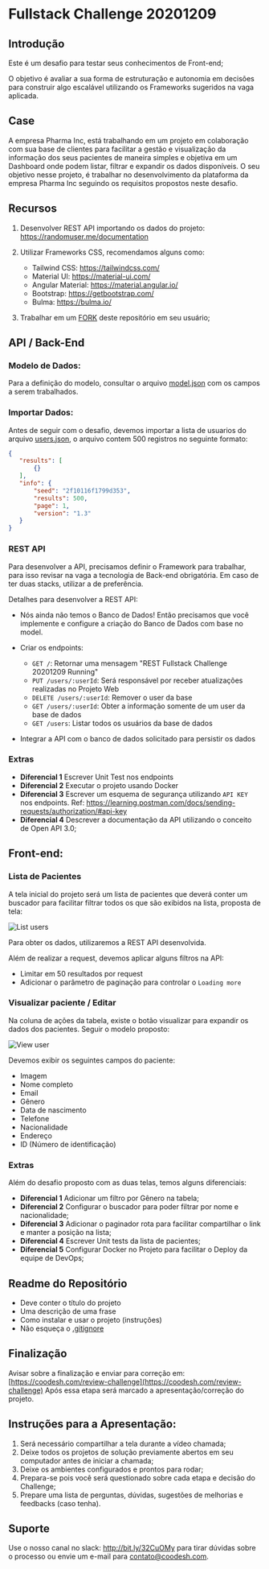 # Fullstack Challenge 20201209

## Introdução

Este é um desafio para testar seus conhecimentos de Front-end;

O objetivo é avaliar a sua forma de estruturação e autonomia em decisões para construir algo escalável utilizando os Frameworks sugeridos na vaga aplicada.

## Case

A empresa Pharma Inc, está trabalhando em um projeto em colaboração com sua base de clientes para facilitar a gestão e visualização da informação dos seus pacientes de maneira simples e objetiva em um Dashboard onde podem listar, filtrar e expandir os dados disponíveis.
O seu objetivo nesse projeto, é trabalhar no desenvolvimento da plataforma da empresa Pharma Inc seguindo os requisitos propostos neste desafio.

## Recursos

1. Desenvolver REST API importando os dados do projeto: https://randomuser.me/documentation
2. Utilizar Frameworks CSS, recomendamos alguns como:

    - Tailwind CSS: https://tailwindcss.com/
    - Material UI: https://material-ui.com/
    - Angular Material: https://material.angular.io/
    - Bootstrap: https://getbootstrap.com/
    - Bulma: https://bulma.io/

3. Trabalhar em um [FORK](https://lab.coodesh.com/help/gitlab-basics/fork-project.md) deste repositório em seu usuário;


## API / Back-End

### Modelo de Dados:

Para a definição do modelo, consultar o arquivo [model.json](model.json) com os campos a serem trabalhados.

### Importar Dados:

Antes de seguir com o desafio, devemos importar a lista de usuarios do arquivo [users.json](users.json), o arquivo contem 500 registros no seguinte formato:

```json
{
   "results": [
       {}
   ],
   "info": {
       "seed": "2f10116f1799d353",
       "results": 500,
       "page": 1,
       "version": "1.3"
   }
}
```

### REST API

Para desenvolver a API, precisamos definir o Framework para trabalhar, para isso revisar na vaga a tecnologia de Back-end obrigatória. Em caso de ter duas stacks, utilizar a de preferência.

Detalhes para desenvolver a REST API:

- Nós ainda não temos o Banco de Dados! Então precisamos que você implemente e configure a criação do Banco de Dados com base no model.

- Criar os endpoints:
   - `GET /`: Retornar uma mensagem "REST Fullstack Challenge 20201209 Running"
   - `PUT /users/:userId`: Será responsável por receber atualizações realizadas no Projeto Web
   - `DELETE /users/:userId`: Remover o user da base
   - `GET /users/:userId`: Obter a informação somente de um user da base de dados
   - `GET /users`: Listar todos os usuários da base de dados
- Integrar a API com o banco de dados solicitado para persistir os dados

### Extras

- **Diferencial 1** Escrever Unit Test nos endpoints
- **Diferencial 2** Executar o projeto usando Docker
- **Diferencial 3** Escrever um esquema de segurança utilizando `API KEY` nos endpoints. Ref: https://learning.postman.com/docs/sending-requests/authorization/#api-key
- **Diferencial 4** Descrever a documentação da API utilizando o conceito de Open API 3.0;

## Front-end:

### Lista de Pacientes

A tela inicial do projeto será um lista de pacientes que deverá conter um buscador para facilitar filtrar todos os que são exibidos na lista, proposta de tela:

![List users](assets/list.png)

Para obter os dados, utilizaremos a REST API desenvolvida.

Além de realizar a request, devemos aplicar alguns filtros na API:

- Limitar em 50 resultados por request
- Adicionar o parâmetro de paginação para controlar o `Loading more`

### Visualizar paciente / Editar

Na coluna de ações da tabela, existe o botão visualizar para expandir os dados dos pacientes. Seguir o modelo proposto:

![View user](assets/view.png)

Devemos exibir os seguintes campos do paciente:

- Imagem
- Nome completo
- Email
- Gênero
- Data de nascimento
- Telefone
- Nacionalidade
- Endereço
- ID (Número de identificação)

### Extras

Além do desafio proposto com as duas telas, temos alguns diferenciais:

- **Diferencial 1** Adicionar um filtro por Gênero na tabela;
- **Diferencial 2** Configurar o buscador para poder filtrar por nome e nacionalidade;
- **Diferencial 3** Adicionar o paginador rota para facilitar compartilhar o link e manter a posição na lista;
- **Diferencial 4** Escrever Unit tests da lista de pacientes;
- **Diferencial 5** Configurar Docker no Projeto para facilitar o Deploy da equipe de DevOps;

## Readme do Repositório

- Deve conter o título do projeto
- Uma descrição de uma frase
- Como instalar e usar o projeto (instruções)
- Não esqueça o [.gitignore](https://www.toptal.com/developers/gitignore)

## Finalização

Avisar sobre a finalização e enviar para correção em: [https://coodesh.com/review-challenge](https://coodesh.com/review-challenge)
Após essa etapa será marcado a apresentação/correção do projeto.

## Instruções para a Apresentação:

1. Será necessário compartilhar a tela durante a vídeo chamada;
2. Deixe todos os projetos de solução previamente abertos em seu computador antes de iniciar a chamada;
3. Deixe os ambientes configurados e prontos para rodar;
4. Prepara-se pois você será questionado sobre cada etapa e decisão do Challenge;
5. Prepare uma lista de perguntas, dúvidas, sugestões de melhorias e feedbacks (caso tenha).

## Suporte

Use o nosso canal no slack: http://bit.ly/32CuOMy para tirar dúvidas sobre o processo ou envie um e-mail para contato@coodesh.com.
